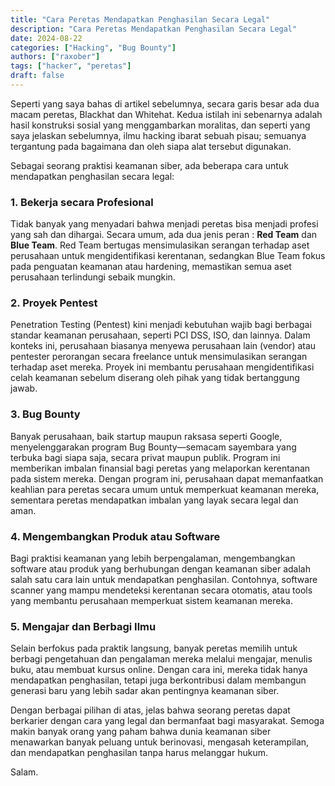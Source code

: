 ```yaml
---
title: "Cara Peretas Mendapatkan Penghasilan Secara Legal"
description: "Cara Peretas Mendapatkan Penghasilan Secara Legal"
date: 2024-08-22
categories: ["Hacking", "Bug Bounty"]
authors: ["raxober"]
tags: ["hacker", "peretas"]
draft: false
---
```


Seperti yang saya bahas di artikel sebelumnya, secara garis besar ada dua macam peretas, Blackhat dan Whitehat. Kedua istilah ini sebenarnya adalah hasil konstruksi sosial yang menggambarkan moralitas, dan seperti yang saya jelaskan sebelumnya, ilmu hacking ibarat sebuah pisau; semuanya tergantung pada bagaimana dan oleh siapa alat tersebut digunakan.

Sebagai seorang praktisi keamanan siber, ada beberapa cara untuk mendapatkan penghasilan secara legal:

### 1. Bekerja secara Profesional

Tidak banyak yang menyadari bahwa menjadi peretas bisa menjadi profesi yang sah dan dihargai. Secara umum, ada dua jenis peran : **Red Team** dan **Blue Team**. Red Team bertugas mensimulasikan serangan terhadap aset perusahaan untuk mengidentifikasi kerentanan, sedangkan Blue Team fokus pada penguatan keamanan atau hardening, memastikan semua aset perusahaan terlindungi sebaik mungkin.

### 2. Proyek Pentest

Penetration Testing (Pentest) kini menjadi kebutuhan wajib bagi berbagai standar keamanan perusahaan, seperti PCI DSS, ISO, dan lainnya. Dalam konteks ini, perusahaan biasanya menyewa perusahaan lain (vendor) atau pentester perorangan secara freelance untuk mensimulasikan serangan terhadap aset mereka. Proyek ini membantu perusahaan mengidentifikasi celah keamanan sebelum diserang oleh pihak yang tidak bertanggung jawab.

### 3. Bug Bounty

Banyak perusahaan, baik startup maupun raksasa seperti Google, menyelenggarakan program Bug Bounty—semacam sayembara yang terbuka bagi siapa saja, secara privat maupun publik. Program ini memberikan imbalan finansial bagi peretas yang melaporkan kerentanan pada sistem mereka. Dengan program ini, perusahaan dapat memanfaatkan keahlian para peretas secara umum untuk memperkuat keamanan mereka, sementara peretas mendapatkan imbalan yang layak secara legal dan aman.

### 4. Mengembangkan Produk atau Software

Bagi praktisi keamanan yang lebih berpengalaman, mengembangkan software atau produk yang berhubungan dengan keamanan siber adalah salah satu cara lain untuk mendapatkan penghasilan. Contohnya, software scanner yang mampu mendeteksi kerentanan secara otomatis, atau tools yang membantu perusahaan memperkuat sistem keamanan mereka.

### 5. Mengajar dan Berbagi Ilmu

Selain berfokus pada praktik langsung, banyak peretas memilih untuk berbagi pengetahuan dan pengalaman mereka melalui mengajar, menulis buku, atau membuat kursus online. Dengan cara ini, mereka tidak hanya mendapatkan penghasilan, tetapi juga berkontribusi dalam membangun generasi baru yang lebih sadar akan pentingnya keamanan siber.

Dengan berbagai pilihan di atas, jelas bahwa seorang peretas dapat berkarier dengan cara yang legal dan bermanfaat bagi masyarakat. Semoga makin banyak orang yang paham bahwa dunia keamanan siber menawarkan banyak peluang untuk berinovasi, mengasah keterampilan, dan mendapatkan penghasilan tanpa harus melanggar hukum.

Salam.
